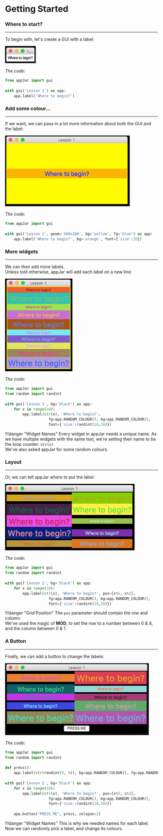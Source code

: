 # Getting Started

### Where to start?  
---
To begin with, let's create a GUI with a label:  

![lesson1_a](img/lesson1_a.png)  

*The code:*
```python
from appJar import gui

with gui('Lesson 1') as app:
    app.label('Where to begin?')
```

### Add some colour...
---
If we want, we can pass in a lot more information about both the GUI and the label:  

![lesson1_b](img/lesson1_b.png)  

*The code:*
```python
from appJar import gui

with gui('Lesson 1', geom='400x200', bg='yellow', fg='blue') as app:
    app.label('Where to begin?', bg='orange', font={'size':20})
```

### More widgets
---

We can then add more labels.  
Unless told otherwise, appJar will add each label on a new line:  

![lesson1_c](img/lesson1_c.png)  

*The code:*
```python
from appJar import gui
from random import randint

with gui('Lesson 1', bg='black') as app:
    for x in range(10):
        app.label(str(x), 'Where to begin?',
                    fg=app.RANDOM_COLOUR(), bg=app.RANDOM_COLOUR(),
                    font={'size':randint(10,30)})
```
!!!danger "Widget Names"
    Every widget in appJar needs a unique name. As we have multiple widgets with the same text, we're setting their name to be the loop counter: `str(x)`  
    We've also asked appJar for some random colours.  

### Layout
---

Or, we can tell appJar where to put the label:

![lesson1_d](img/lesson1_d.png)  

*The code:*
```python
from appJar import gui
from random import randint

with gui('Lesson 1', bg='black') as app:
    for x in range(10):
        app.label(str(x), 'Where to begin?', pos=[x%5, x%2],
                    fg=app.RANDOM_COLOUR(), bg=app.RANDOM_COLOUR(),
                    font={'size':randint(10,30)})
```
!!!danger "Grid Position"
    The `pos` parameter should contain the row and column.  
    We've used the magic of **MOD**, to set the row to a number between 0 & 4, and the column between 0 & 1.

### A Button
---

Finally, we can add a button to change the labels:

![lesson1_e](img/lesson1_e.png)  

*The code:*
```python
from appJar import gui 
from random import randint

def press():
    app.label(str(randint(0, 9)), bg=app.RANDOM_COLOUR(), fg=app.RANDOM_COLOUR())

with gui('Lesson 1', bg='black') as app:
    for x in range(10):
        app.label(str(x), 'Where to begin?', pos=[x%5, x%2],
                    fg=app.RANDOM_COLOUR(), bg=app.RANDOM_COLOUR(),
                    font={'size':randint(10,30)})

    app.button("PRESS ME", press, colspan=2)
```
!!!danger "Widget Names"
    This is why we needed names for each label. Now we can randomly pick a label, and change its colours.  

